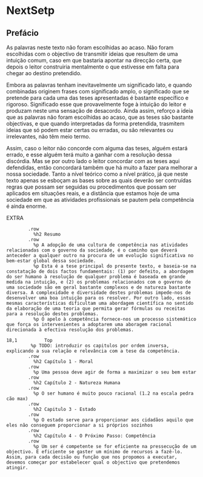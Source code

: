 # NextSetp

## Prefácio
           
           
As palavras neste texto não foram escolhidas ao acaso. Não foram escolhidas com o objectivo de transmitir ideias que resultem de uma intuição comum, caso em que bastaria apontar na direcção certa, que depois o leitor construiria mentalmente o que estivesse em falta para chegar ao destino pretendido.
              
Embora as palavras tenham inevitavelmente um significado lato, e quando combinadas originem frases com significado amplo, o significado que se pretende para cada uma das teses apresentadas é bastante específico e rigoroso. Significado esse que provavelmente foge à intuição do leitor e produzam neste uma sensação de desacordo. Ainda assim, reforço a ideia que as palavras não foram escolhidas ao acaso, que as teses são bastante objectivas, e que quando interpretadas da forma pretendida, trasmitem ideias que só podem estar certas ou erradas, ou são relevantes ou irrelevantes, não têm meio termo.
              
Assim, caso o leitor não concorde com alguma das teses, alguém estará errado, e esse alguém terá muito a ganhar com a resolução dessa discórdia. Mas se por outro lado o leitor concordar com as teses aqui defendidas, então concordará também que há muito a fazer para melhorar a nossa sociedade. Tanto a nível teórico como a nível prático, já que neste texto apenas se esboçam as bases sobre as quais deverão ser contruídas regras que possam ser seguidas ou procedimentos que possam ser aplicados em situações reais, e a distância que estamos hoje de uma sociedade em que as atividades profissionais se pautem pela competência é ainda enorme.

EXTRA

            .row
              %h2 Resumo
            .row
              %p A adopção de uma cultura de competência nas atividades relacionadas com o governo da sociedade, é o caminho que deverá anteceder a qualquer outro na procura de um evolução significativa no bem-estar global dessa sociedade.
              %p Esta é a tese principal do presente texto, e baseia-se na constatação de dois factos fundamentais: (1) por defeito, a abordagem do ser humano à resolução de qualquer problema é baseada em grande medida na intuição, e (2) os problemas relacionados com o governo de uma sociedade são em geral bastante complexos e de natureza bastante diversa. A complexidade e diversidade destes problemas impede-nos de desenvolver uma boa intuição para os resolver. Por outro lado, essas mesmas características dificultam uma abordagem científica no sentido da elaboração de uma teoria que permita gerar fórmulas ou receitas para a resolução destes problemas.
              %p O apelo à competência fornece-nos um processo sistemático que força os intervenientes a adoptarem uma aboragem racional direcionada à efectiva resolução dos problemas.
                                                                                                                            18,1          Top
             %p TODO: introduzir os capitulos por ordem inversa, explicando a sua relação e relevância com a tese da competência.
            .row
              %h2 Capítulo 1 - Moral
            .row
              %p Uma pessoa deve agir de forma a maximizar o seu bem estar
            .row
              %h2 Capítulo 2 - Natureza Humana
            .row
              %p O ser humano é muito pouco racional (1.2 na escala pedra cão max)
            .row
              %h2 Capitulo 3 - Estado
            .row
              %p O estado serve para proporcionar aos cidadãos aquilo que eles não conseguem proporcionar a si próprios sozinhos
            .row
              %h2 Capítulo 4 - O Próximo Passo: Competência
            .row
              %p Um ser é competente se for eficiente na pressecução de um objectivo. É eficiente se gaster um mínimo de recursos a fazê-lo. Assim, para cada decisão ou função que nos propomos a executar, devemos começar por estabelecer qual o objectivo que pretendemos atingir.
                                         
